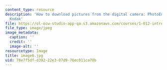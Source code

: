 ```yaml
---
content_type: resource
description: 'How to download pictures from the digital camera: PhotoEnhancer for
  Kodak'
file: https://ol-ocw-studio-app-qa.s3.amazonaws.com/courses/1-012-introduction-to-civil-engineering-design-spring-2002/78e7f5dfd39222e307d976ec011ca78b_image6.jpg
file_type: image/jpeg
image_metadata:
  caption: ''
  credit: ''
  image-alt: ''
resourcetype: Image
title: image6.jpg
uid: 78e7f5df-d392-22e3-07d9-76ec011ca78b
---
```

